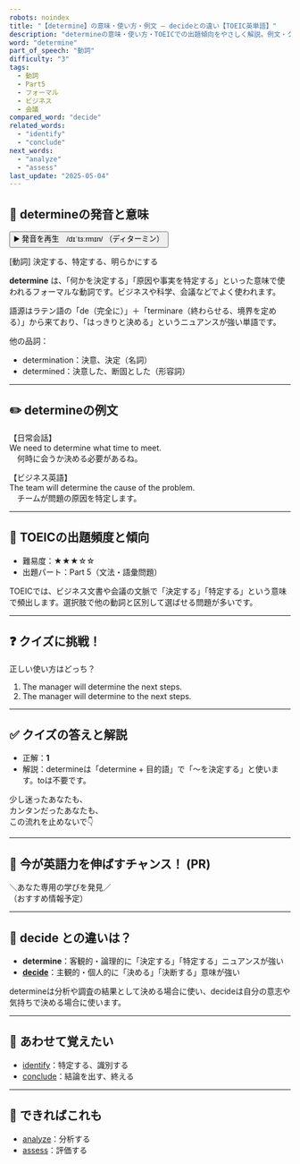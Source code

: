 ```yaml
---
robots: noindex
title: "【determine】の意味・使い方・例文 ― decideとの違い【TOEIC英単語】"
description: "determineの意味・使い方・TOEICでの出題傾向をやさしく解説。例文・クイズ付きでdecideとの違いもわかりやすく学べます。"
word: "determine"
part_of_speech: "動詞"
difficulty: "3"
tags:
  - 動詞
  - Part5
  - フォーマル
  - ビジネス
  - 会議
compared_word: "decide"
related_words:
  - "identify"
  - "conclude"
next_words:
  - "analyze"
  - "assess"
last_update: "2025-05-04"
---
```


## 🔰 determineの発音と意味

<button class="play-audio" onclick="playTTS('determine')">
  <span class="play-audio-main">
    ▶️ 発音を再生　/dɪˈtɜːrmɪn/
  </span>
  <span class="play-audio-sub">
    （ディターミン）
  </span>
</button>

[動詞] 決定する、特定する、明らかにする

**determine** は、「何かを決定する」「原因や事実を特定する」といった意味で使われるフォーマルな動詞です。ビジネスや科学、会議などでよく使われます。

語源はラテン語の「de（完全に）」＋「terminare（終わらせる、境界を定める）」から来ており、「はっきりと決める」というニュアンスが強い単語です。

他の品詞：  
- determination：決意、決定（名詞）
- determined：決意した、断固とした（形容詞）

---

## ✏️ determineの例文

【日常会話】  
We need to determine what time to meet.  
　何時に会うか決める必要があるね。

【ビジネス英語】  
The team will determine the cause of the problem.  
　チームが問題の原因を特定します。

---

## 🎯 TOEICの出題頻度と傾向

- 難易度：★★★☆☆
- 出題パート：Part 5（文法・語彙問題）

TOEICでは、ビジネス文書や会議の文脈で「決定する」「特定する」という意味で頻出します。選択肢で他の動詞と区別して選ばせる問題が多いです。

---

## ❓ クイズに挑戦！

正しい使い方はどっち？

1. The manager will determine the next steps.  
2. The manager will determine to the next steps.

---

## ✅ クイズの答えと解説

- 正解：**1**
- 解説：determineは「determine + 目的語」で「～を決定する」と使います。toは不要です。

少し迷ったあなたも、  
カンタンだったあなたも、  
この流れを止めないで👇️

---

## 🚀 今が英語力を伸ばすチャンス！ (PR)

<div class="info-center">
＼あなた専用の学びを発見／<br>  
（おすすめ情報予定）
</div>

---

## 🤔  decide との違いは？

- **determine**：客観的・論理的に「決定する」「特定する」ニュアンスが強い
- **[decide](/word/decide/)**：主観的・個人的に「決める」「決断する」意味が強い

determineは分析や調査の結果として決める場合に使い、decideは自分の意志や気持ちで決める場合に使います。

---

## 🧩 あわせて覚えたい

- [identify](/word/identify/)：特定する、識別する
- [conclude](/word/conclude/)：結論を出す、終える

---

## 📖 できればこれも

- [analyze](/word/analyze/)：分析する
- [assess](/word/assess/)：評価する

<!-- cvid: aid36_bid22 -->
